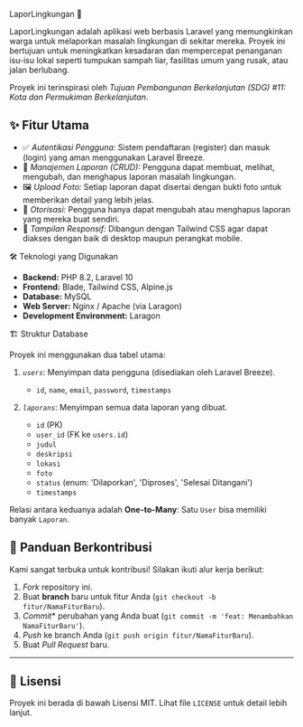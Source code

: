 

LaporLingkungan 🏡

LaporLingkungan adalah aplikasi web berbasis Laravel yang memungkinkan warga untuk melaporkan masalah lingkungan di sekitar mereka. Proyek ini bertujuan untuk meningkatkan kesadaran dan mempercepat penanganan isu-isu lokal seperti tumpukan sampah liar, fasilitas umum yang rusak, atau jalan berlubang.

Proyek ini terinspirasi oleh *Tujuan Pembangunan Berkelanjutan (SDG) \#11: Kota dan Permukiman Berkelanjutan*.



## ✨ Fitur Utama

  * ✅ *Autentikasi Pengguna:* Sistem pendaftaran (register) dan masuk (login) yang aman menggunakan Laravel Breeze.
  * 📝 *Manajemen Laporan (CRUD):* Pengguna dapat membuat, melihat, mengubah, dan menghapus laporan masalah lingkungan.
  * 🖼️ *Upload Foto:* Setiap laporan dapat disertai dengan bukti foto untuk memberikan detail yang lebih jelas.
  * 🔐 *Otorisasi:* Pengguna hanya dapat mengubah atau menghapus laporan yang mereka buat sendiri.
  * 🎨 *Tampilan Responsif:* Dibangun dengan Tailwind CSS agar dapat diakses dengan baik di desktop maupun perangkat mobile.



 🛠️ Teknologi yang Digunakan

  * **Backend:** PHP 8.2, Laravel 10
  * **Frontend:** Blade, Tailwind CSS, Alpine.js
  * **Database:** MySQL
  * **Web Server:** Nginx / Apache (via Laragon)
  * **Development Environment:** Laragon




🏗️ Struktur Database

Proyek ini menggunakan dua tabel utama:

1.  *`users`*: Menyimpan data pengguna (disediakan oleh Laravel Breeze).

      * `id`, `name`, `email`, `password`, `timestamps`

2.  *`laporans`*: Menyimpan semua data laporan yang dibuat.

      * `id` (PK)
      * `user_id` (FK ke `users.id`)
      * `judul`
      * `deskripsi`
      * `lokasi`
      * `foto`
      * `status` (enum: 'Dilaporkan', 'Diproses', 'Selesai Ditangani')
      * `timestamps`

Relasi antara keduanya adalah **One-to-Many**: Satu `User` bisa memiliki banyak `Laporan`.



## 🤝 Panduan Berkontribusi

Kami sangat terbuka untuk kontribusi\! Silakan ikuti alur kerja berikut:

1.  *Fork* repository ini.
2.  Buat **branch** baru untuk fitur Anda (`git checkout -b fitur/NamaFiturBaru`).
3.  *Commit** perubahan yang Anda buat (`git commit -m 'feat: Menambahkan NamaFiturBaru'`).
4.  *Push* ke branch Anda (`git push origin fitur/NamaFiturBaru`).
5.  Buat *Pull Request* baru.

-----

## 📄 Lisensi

Proyek ini berada di bawah Lisensi MIT. Lihat file `LICENSE` untuk detail lebih lanjut.
